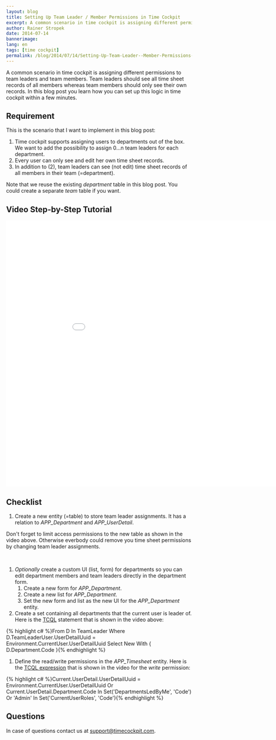 ```yaml
---
layout: blog
title: Setting Up Team Leader / Member Permissions in Time Cockpit
excerpt: A common scenario in time cockpit is assigning different permissions to team leaders and team members. Team leaders should see all time sheet records of all members whereas team members should only see their own records. In this blog post you learn how you can set up this logic in time cockpit within a few minutes.
author: Rainer Stropek
date: 2014-07-14
bannerimage: 
lang: en
tags: [time cockpit]
permalink: /blog/2014/07/14/Setting-Up-Team-Leader--Member-Permissions-in-Time-Cockpit
---
```


<p>A common scenario in time cockpit is assigning different permissions to team leaders and team members. Team leaders should see all time sheet records of all members whereas team members should only see their own records. In this blog post you learn how you can set up this logic in time cockpit within a few minutes.</p><h2>Requirement</h2><p>This is the scenario that I want to implement in this blog post:</p><ol>
  <li>Time cockpit supports assigning users to departments out of the box. We want to add the possibility to assign 0...n team leaders for each department.</li>
  <li>Every user can only see and edit her own time sheet records.</li>
  <li>In addition to (2), team leaders can see (not edit) time sheet records of all members in their team (=department).</li>
</ol><p class="showcase">Note that we reuse the existing <em>department</em> table in this blog post. You could create a separate <em>team</em> table if you want.</p><h2>Video Step-by-Step Tutorial</h2><div class="videoWrapper">
  <iframe width="960" height="720" src="//www.youtube.com/embed/vbPTMelzhfE?rel=0" frameborder="0" allowfullscreen="allowfullscreen"></iframe>
</div><h2>Checklist</h2><ol>
  <li>Create a new entity (=table) to store team leader assignments. It has a relation to <em>APP_Department</em> and <em>APP_UserDetail</em>.</li>
</ol><p class="showcase">Don't forget to limit access permissions to the new table as shown in the video above. Otherwise everbody could remove you time sheet permissions by changing team leader assignments.</p><br /><ol>
  <li>
    <em>Optionally</em> create a custom UI (list, form) for departments so you can edit department members and team leaders directly in the department form. 

<ol><li>Create a new form for <em>APP_Department</em>.</li><li>Create a new list for <em>APP_Department</em>.</li><li>Set the new form and list as the new UI for the <em>APP_Department</em> entity.</li></ol></li>
  <li>Create a set containing all departments that the current user is leader of. Here is the <a href="http://help.timecockpit.com/?topic=html/a7465f29-c739-4a14-bf5b-09821133dd9a.htm" target="_blank">TCQL</a> statement that is shown in the video above:</li>
</ol>{% highlight c# %}From D In TeamLeader
Where D.TeamLeaderUser.UserDetailUuid = Environment.CurrentUser.UserDetailUuid
Select New With { D.Department.Code }{% endhighlight %}<ol>
  <li>Define the read/write permissions in the <em>APP_Timesheet</em> entity. Here is the <a href="http://help.timecockpit.com/?topic=html/28e3e0bd-6bd7-4435-930b-69671817bf95.htm" target="_blank">TCQL expression</a> that is shown in the video for the <em>write</em> permission:</li>
</ol>{% highlight c# %}Current.UserDetail.UserDetailUuid = Environment.CurrentUser.UserDetailUuid
 Or Current.UserDetail.Department.Code In Set('DepartmentsLedByMe', 'Code')
 Or 'Admin' In Set('CurrentUserRoles', 'Code'){% endhighlight %}<h2>Questions</h2><p>In case of questions contact us at <a href="mailto:support@timecockpit.com">support@timecockpit.com</a>.</p>